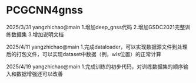 # PCGCNN4gnss
2025/3/31
    yangzhichao@main
    1.增加deep_gnss代码
    2.增加GSDC2021完整训练数据集
    3.增加说明文档

2025/4/11
    yangzhichao@main
    1.完成dataloader，可以实现数据源文件到处理后的打包文件，可以实现dataset中数据（例，wls位置）的正常计算

2025/4/19
    yangzhichao@main
    1.完成训练的初步代码，对训练数据集的顺序输入和数据增强还可以改善